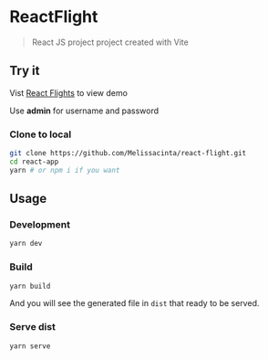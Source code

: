 # ReactFlight

> React JS project project created with Vite

## Try it

Vist [React Flights](https://react-flights.netlify.app/) to view demo

Use **admin** for username and password

### Clone to local

```bash
git clone https://github.com/Melissacinta/react-flight.git
cd react-app
yarn # or npm i if you want
```

## Usage

### Development

```bash
yarn dev
```

### Build

```bash
yarn build
```

And you will see the generated file in `dist` that ready to be served.

### Serve dist

```bash
yarn serve
```
